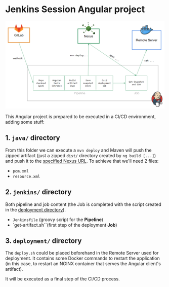 # Jenkins Session Angular project

![](img/cicd.png)

This Angular project is prepared to be executed in a CI/CD environment, adding some stuff:

## 1. `java/` directory

From this folder we can execute a `mvn deploy` and Maven will push the zipped artifact (just a zipped `dist/` directory created by `ng build [...]`) and push it to the [specified Nexus URL](https://github.com/cbelda/jenkins-session/blob/master/java/pom.xml#L30-L36). To achieve that we'll need 2 files:

- `pom.xml`
- `resource.xml`

## 2. `jenkins/` directory

Both pipeline and job content (the Job is completed with the script created in the [deployment directory](https://github.com/cbelda/jenkins-session/tree/master/deployment)).

- `Jenkinsfile` (groovy script for the **Pipeline**)
- `get-artifact.sh``(first step of the deployment **Job**)

## 3. `deployment/` directory

The `deploy.sh` could be placed beforehand in the Remote Server used for deployment. It contains some Docker commands to restart the application (in this case, to restart an NGINX container that serves the Angular client's artifact).

It will be executed as a final step of the CI/CD process.